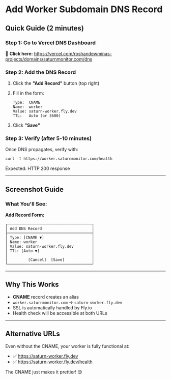 # Add Worker Subdomain DNS Record

## Quick Guide (2 minutes)

### Step 1: Go to Vercel DNS Dashboard
🔗 **Click here:** https://vercel.com/roshandewminas-projects/domains/saturnmonitor.com/dns

### Step 2: Add the DNS Record

1. Click the **"Add Record"** button (top right)

2. Fill in the form:
   ```
   Type:  CNAME
   Name:  worker
   Value: saturn-worker.fly.dev
   TTL:   Auto (or 3600)
   ```

3. Click **"Save"**

### Step 3: Verify (after 5-10 minutes)

Once DNS propagates, verify with:
```bash
curl -I https://worker.saturnmonitor.com/health
```

Expected: HTTP 200 response

---

## Screenshot Guide

### What You'll See:

**Add Record Form:**
```
┌─────────────────────────────────────┐
│ Add DNS Record                      │
├─────────────────────────────────────┤
│ Type: [CNAME ▼]                     │
│ Name: worker                        │
│ Value: saturn-worker.fly.dev        │
│ TTL: [Auto ▼]                       │
│                                     │
│         [Cancel]  [Save]            │
└─────────────────────────────────────┘
```

---

## Why This Works

- **CNAME** record creates an alias
- `worker.saturnmonitor.com` → `saturn-worker.fly.dev`
- SSL is automatically handled by Fly.io
- Health check will be accessible at both URLs

---

## Alternative URLs

Even without the CNAME, your worker is fully functional at:
- ✅ https://saturn-worker.fly.dev
- ✅ https://saturn-worker.fly.dev/health

The CNAME just makes it prettier! 😊





